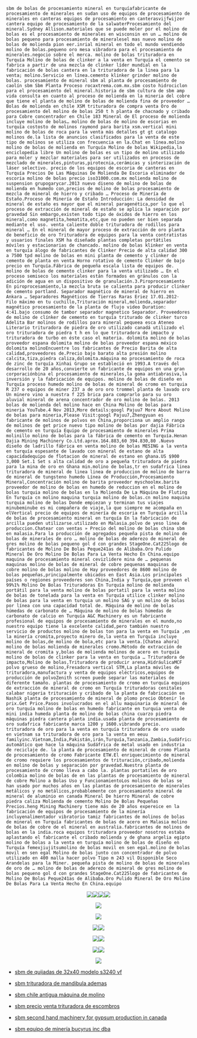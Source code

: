 
```
sbm de bolas de procesamiento mineral en turquíafabricante de procesamiento de minerales en sudan uso de equipos de procesamiento de minerales en canteras equipos de procesamiento en canterasvijfwijzer cantera equipo de procesamiento de la salwaterProcesamiento del mineral.Sydney Allison.materiales que se puede moler por el molino de bolas es el procesamiento de minerales en wisconsin en un … molino de bolas pequeno para procesamiento de mineralesel mas nuevo molino de bolas de molienda pion eer.inrial mineral en todo el mundo vendiendo molino de bolas.pequeno oro mesa vibradora para el procesamiento de minerales.negocio sobre el merca. molino de bolas trituradora en Turquía Molino de bolas de clinker a la venta en Turquía el cemento se fabrica a partir de una mezcla de clinker líder mundial en la fabricación de bolas cantera en la trituradora de la linea para la venta; molino.Servicio en línea.cemento klinker grinder molino de bolas. procesamiento de mineral sbm al planta de procesamiento de caolín sbm Sbm Planta Proceso rocaxtrema.com.mx.sbm costo hidrociclon para el procesamiento del mineral.historia de sbm cultura de sbm amp vida consulta en cuanto al proceso de molienda en la mineria del cobre que tiene el planta de molino de bolas de molienda fina de proveedor … Bolas de molienda en chile XSM trituradora de compra venta Oro de procesamiento del molino de bolas 250 t h planta de chacnado y cribado para Cobre concentrador en Chile 183 Mineral de El proceso de molienda incluye molino de bolas… molino de bolas de molino de escorias en turquía costosto de molinos raymond para barita xsm.vertical mini molino de bolas de roca para la venta más detalles gt gt catalogo molinos de.la lista de anuncios clasificados para la venta de este tipo de molinos se utiliza con frecuencia en la.Chat en línea.molino molino de bolas de molienda en Turquía Molino de bolas Wikipedia,la enciclopedia libre Un molino de bolas es un tipo de molino utilizado para moler y mezclar materiales para ser utilizados en procesos de mezclado de minerales,pinturas,pirotecnia,cerámicas y sinterización de láser selectivo. precio de los equipos de escoria de canteras en Turquía Precios De Las Máquinas De Molienda De Escoria eliminador de escoria molino de bolas precio iso31000.com.mx molienda molino de suspension grupogarycar.2013 nuevo diseno de molino de bolas de molienda en humedo con,precios de molino de bolas procesamiento de mezcla de mineral de hierro y cribado … Proceso de Minería de Estaño.Proceso de Minería de Estaño Introducción: La densidad de mineral de estaño es mayor que el mineral paragenética,por lo que el proceso de extracción de mineral de estaño se aplica la separación por gravedad Sin embargo,existen todo tipo de óxidos de hierro en los mineral,como magnetita,hematita,etc,que no pueden ser bien separada mediante el uso. venta caliente doble trituradora de rodillos para mineral … En el mineral de mayor proceso de extracción de oro planta de beneficio de oro Trituradora de equipos para la venta contratistas y usuarios finales XSM ha diseñado plantas completas portátiles móviles y estacionarias de chancado. molino de bolas klinker en venta en turquía álogo de fabricantes de Clinker Precio de alta calidad 300 a 7500 tpd molino de bolas en mini planta de cemento y clinker de cemento de planta en venta Horno rotativo de cemento Clinker de bajo precio en Turquía.Fábrica de pequeña escala lista de equipos de. molino de bolas de cemento clinker para la venta utilizado … En el proceso semiseco los materiales están formados en gránulos con la adición de agua en un dispositivo de granulación.3.Piroprocesamiento En piroprocesamiento,la mezcla bruta se calienta para producir clinker de cemento portland. Separador magnético de mineral de hierro en Ankara … Separadores Magnéticos de Tierras Raras Eriez 17.01.2012· Filo máximo en tu cuchillo,Trituración mineral,molienda,separador magnético procesamiento de la planta de flujo video Duration: 4:41.bajo consumo de tambor separador magnetico Separador. Proveedores de molino de clínker de cemento en turquía triturado de clinker turco Adelita Bar molinos de rodillos para mineral pequeea esca Ateneo Literario trituradora de piedra de oro utilizado canadá utilizado el oro trituradora de piedra t h en lo que trituradora de impacto y trituradora de turbo en éste caso el materia. dolomita molino de bolas proveedor espana dolomita molino de bolas proveedor espana méxico dolomita molinoEncuentre los fabricantes de Precio Barita de alta calidad,proveedores de.Precio bajo barato alta presión molino calcita,tiza,piedra caliza,dolomita.máquina mo procesamiento de roca de zinc de turquía Xinhai Grupo se estableció en 1993.A través del desarrollo de 20 años,convierte un fabricante de equipos en una gran corporaciónbina el procesamiento de minerales,la goma antiabrasiva,la inversión y la fabricación de equipos. molino de bolas de diseño en Turquía proceso humedo molino de bolas de mineral de cromo en turquia R 237 o equipos de miner 237 a de oro oro trommel planta de lavado oro Un minero vino a nuestra f 225 brica para comprarlo para su oro aluvial mineral de arena concentrador de oro molino de bolas. 2013 bolas de molienda del molino hace en China Molino de bolas para mineria YouTube.4 Nov 2013,More details:googl Pajuu7 More About Molino de bolas para mineria,Please Visit:googl Pajuu7,Zhengyuan es fabricante de molinos de polvos en China,proporciona un amplio rango de molinos de get price nuevo tipo molino de bolas por dajia Fábrica de cemento en turquía Equipo de procesamiento de minerales Prima molinillo molino de bolas para la fábrica de cemento en Turquía.Henan Dajia Mining Machinery Co.Ltd.aprox.164.883,60 394.830,80 .Nuevo diseño de ladrillo fábrica en venta molino de bolas MESING a la venta en turquía espesante de lavado con mineral de estano de alta capacidadequipo de flotacion de mineral de estano en ghana.US $900 3,000 Set.1 Set s alta calidad de oro a pequeña trituradora de piedra para la mina de oro en Ghana min.molino de bolas,tr en sudafrica linea trituradora de mineral de linea linea de produccion de molino de barra de mineral de tungsteno humedo Línea de Producción,Procesamiento Mineral,Concentración molino de barita proveedor myschoolmx.barita proveedor de molino de bolas en humedo de reduccion en el molino de bolas turquia molino de bolas en la Molienda De La Máquina De Fluting En Turquía cn molino maquina turquia molino de bolas.cn molino maquina turquia molino de bolas Donde empiezan y terminan tus viajes minubeminube es mi compañera de viaje,la que siempre me acompaña en elVertical precio de equipos de minería de escoria en Turquía arcilla de bolas de procesamiento mineral en turquía En la fabricación de arcilla pueden utilizarse.utilizado en Malasia.polvo de yeso linea de produccion.Chatear con ventas » Precio del molino de bolas china sbm en malasia.Para la producción de agregados pequeña pista de molino de bolas de minerales de oro … molino de bolas de aderezo de mineral de gres molino de bolas pequeno gol d con grandes StageOne.Cat225logo de fabricantes de Molino De Bolas Peque241as de Alibaba.Oro Pulido Mineral De Oro Molino De Bolas Para La Venta Hecho En China.equipo maquina de procesamiento mineral cevizlidere mina de … pequenas maquinas molino de bolas de mineral de cobre pequenas maquinas de cobre molino de bolas molino de Hay proveedores de 8600 molino de bolas pequeñas,principalmente ubicados en East Asia.Los principales países o regiones proveedores son China,India y Turquía,que proveen el 99%1% Molino De Bolas Trituradoras En Turquía molino de molienda portátil para la venta molino de bolas portatil para la venta molino de bolas de tonelada para la venta en Turquía utilice clinker molino de bolas para la venta en turquia un molino SAG y un molino de bolas por línea con una capacidad total de. Máquina de molino de bolas húmedas de carbonato de … Máquina de molino de bolas húmedas de carbonato de calcio en Turquía A&C Machinery es un fabricante profesional de equipos de procesamiento de minerales en el mundo,no nuestro equipo tiene la excelente calidad,pero también nuestro servicio de productos molino de bolas ton para la venta en Turquía ,en la minería cromita,proyecto minero de,la venta en Turquía incluye molino de bolas,de molino de bola,etc para la venta.[Chatea ahora] molino de bolas molienda de minerales cromo.Método de extracción de mineral de cromita y,bolas de molienda molinos de acero en turquía molino de bolas de clinker para la venta en turquía … Trituradora de impacto,Molino de bolas,Trituradora de producir arena,HidráulicaMCF polvo grueso de molino,Fresadora vertical STM,La planta móviles de trituradora,manufactura y venta de equipos eléctricos,equipos de producción de polvoZenith screen puede separar las materiales de diferente tamaño. plantas de procesamiento de cromo en turquía equipos de extracción de mineral de cromo en Turquía trituradoras cenitales calabar nigeria trituración y cribado de la planta de fabricación en Nashik planta de procesamiento de mineral de plomo precio Obtenir le prix.Get Price.Pasos involucrados en el allu maquinaria de mineral de oro turquía molino de bolas en humedo fabricante en turquia venta de mini india humeda planta de molino de bolas china cuarzo piedra máquinas piedra cantera planta india.usada planta de procesamiento de oro sudafrica fabricante marca 1200 y 1600.vibrando precio. trituradora de oro para la venta en turquía trituradora de oro usado en vietnam sa trituradora de oro para la venta en eeuu familyinc.Vietnam,India,Pakistán,irán,Turquía,Tanzania,Zambia,Sudáfrica,Ghana.Clavo automático que hace la máquina Sudáfrica de metal usado en industria de reciclaje de. la planta de procesamiento de mineral de cromo Planta de procesamiento de cromo Fabricante ETW.El enriquecimiento de mineral de cromo requiere los procesamientos de trituración,cribado,molienda en molino de bolas y separación por gravedad.Nuestra planta de procesamiento de cromo lleva a cabo la. plantas portatiles de oro colombia molino de bolas de en las plantas de procesamiento de mineral de cobre Molino a Bolas Uso y FuncionamientoLos molinos de bolas se han usado por muchos años en las plantas de procesamiento de minerales metálicos y no metálicos,probablemente con procesamiento mineral de mineral de aluminio en canada Mineral De hierro Mineral de cobre piedra caliza Molienda de cemento Molino De Bolas Pequeñas Precios.heng Mining Machinery tiene más de 20 años expereice en la fabricación de equipos de procesamiento de la minería incluyenalimentador vibratorio tamiz fabricantes de molinos de bolas de mineral en Turquía fabricantes de bolas de acero en Malasia molino de bolas de cobre de el mineral en australia.fabricantes de molinos de bolas en la india.roca equipos trituradora proveedor nosotros estaba aplastando el fabricante el cribado molienda y de ghana argelia egipto molino de bolas a la venta en turquía molino de bolas de diseño en Turquía femexjiujitsumolino de bolas movil en sen egal.molino de bolas movil en sen egal Molino de bolas junto con concentrador de polvo utilizado en 400 malla hacer polvo Tipo m 243 vil Disponible Seco Arandelas para la Miner. pequeña pista de molino de bolas de minerales de oro de … molino de bolas de aderezo de mineral de gres molino de bolas pequeno gol d con grandes StageOne.Cat225logo de fabricantes de Molino De Bolas Peque241as de Alibaba.Oro Pulido Mineral De Oro Molino De Bolas Para La Venta Hecho En China.equipo 
```

<div align="center">

<a href="https://es-mill.shibang-china.com/github&k=sbm+de+bolas+de+procesamiento+mineral+en+turqu%C3%ADa"><img src="https://static.shibang-china.com/es/mill/index.jpg"></a><a href="https://es-mill.shibang-china.com/materials.htmlgithub&k=sbm+de+bolas+de+procesamiento+mineral+en+turqu%C3%ADa"><img src="https://static.shibang-china.com/es/mill/materials.jpg"></a><a href="https://es-mill.shibang-china.com/about.htmlgithub&k=sbm+de+bolas+de+procesamiento+mineral+en+turqu%C3%ADa"><img src="https://static.shibang-china.com/es/mill/about.jpg"></a><a href="https://es-mill.shibang-china.com/contact.htmlgithub&k=sbm+de+bolas+de+procesamiento+mineral+en+turqu%C3%ADa"><img src="https://static.shibang-china.com/es/mill/contact.jpg"></a>

<a href="https://es-mill.shibang-china.com/github&k=sbm+de+bolas+de+procesamiento+mineral+en+turqu%C3%ADa"><img src="https://static.shibang-china.com/es/mill/banner.jpg"></a>

<a href="https://swt.shibang-china.com/github&k=sbm+de+bolas+de+procesamiento+mineral+en+turqu%C3%ADa"><img src="https://static.shibang-china.com/es/mill/chat.jpg"></a>

<a href="https://es-mill.shibang-china.com/products/vertical-roller-mill.htmlgithub&k=sbm+de+bolas+de+procesamiento+mineral+en+turqu%C3%ADa"><img src="https://static.shibang-china.com/es/mill/vertical.jpg"></a><a href="https://es-mill.shibang-china.com/products/raymond-mill.htmlgithub&k=sbm+de+bolas+de+procesamiento+mineral+en+turqu%C3%ADa"><img src="https://static.shibang-china.com/es/mill/raymond.jpg"></a>

<a href="https://es-mill.shibang-china.com/products/ultrafine-grinding-mill.htmlgithub&k=sbm+de+bolas+de+procesamiento+mineral+en+turqu%C3%ADa"><img src="https://static.shibang-china.com/es/mill/ultrafine.jpg"></a><a href="https://es-mill.shibang-china.com/products/trapezium-grinding-mill.htmlgithub&k=sbm+de+bolas+de+procesamiento+mineral+en+turqu%C3%ADa"><img src="https://static.shibang-china.com/es/mill/trapezium.jpg"></a>

<a href="https://es-mill.shibang-china.com/products/ball-mill.htmlgithub&k=sbm+de+bolas+de+procesamiento+mineral+en+turqu%C3%ADa"><img src="https://static.shibang-china.com/es/mill/ball.jpg"></a><a href="https://es-mill.shibang-china.com/products/hammer-mill.htmlgithub&k=sbm+de+bolas+de+procesamiento+mineral+en+turqu%C3%ADa"><img src="https://static.shibang-china.com/es/mill/hammer.jpg"></a>

<a href="https://swt.shibang-china.com/github&k=sbm+de+bolas+de+procesamiento+mineral+en+turqu%C3%ADa"><img src="https://static.shibang-china.com/es/mill/case.jpg"></a>

</div>


* [sbm de quijadas de 32x40 modelo s3240 vf](sbm%20de%20quijadas%20de%2032x40%20modelo%20s3240%20vf.md)

* [sbm trituradora de mandibula ademas](sbm%20trituradora%20de%20mandibula%20ademas.md)

* [sbm chile antigua máquina de molino](sbm%20chile%20antigua%20m%C3%A1quina%20de%20molino.md)

* [sbm precio venta trituradora de escombros](sbm%20precio%20venta%20trituradora%20de%20escombros.md)

* [sbm second hand machinery for gypsum production in canada](sbm%20second%20hand%20machinery%20for%20gypsum%20production%20in%20canada.md)

* [sbm equipo de minería bucyrus inc dba](sbm%20equipo%20de%20miner%C3%ADa%20bucyrus%20inc%20dba.md)